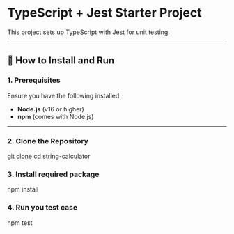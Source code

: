 # TypeScript + Jest Starter Project  

This project sets up TypeScript with Jest for unit testing.  

---

## 🚀 How to Install and Run  

### 1. Prerequisites  
Ensure you have the following installed:  
- **Node.js** (v16 or higher)  
- **npm** (comes with Node.js)  

---

### 2. Clone the Repository  

git clone <repo-url>
cd string-calculator

### 3. Install required package

npm install

### 4. Run you test case

npm test